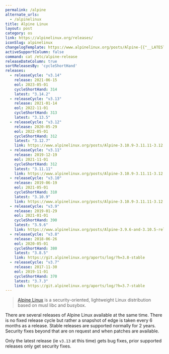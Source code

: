 ```yaml
---
permalink: /alpine
alternate_urls:
  - /alpinelinux
title: Alpine Linux
layout: post
category: os
link: https://alpinelinux.org/releases/
iconSlug: alpinelinux
changelogTemplate: https://www.alpinelinux.org/posts/Alpine-{{"__LATEST__"}}-released.html
activeSupportColumn: false
command: cat /etc/alpine-release
releaseDateColumn: true
sortReleasesBy: 'cycleShortHand'
releases:
  - releaseCycle: "v3.14"
    release: 2021-06-15
    eol: 2023-05-01
    cycleShortHand: 314
    latest: "3.14.2"
  - releaseCycle: "v3.13"
    release: 2021-01-14
    eol: 2022-11-01
    cycleShortHand: 313
    latest: "3.13.5"
  - releaseCycle: "v3.12"
    release: 2020-05-29
    eol: 2022-05-01
    cycleShortHand: 312
    latest: "3.12.7"
    link: https://www.alpinelinux.org/posts/Alpine-3.10.9-3.11.11-3.12.7-released.html
  - releaseCycle: "v3.11"
    release: 2019-12-19
    eol: 2021-11-01
    cycleShortHand: 312
    latest: "3.11.11"
    link: https://www.alpinelinux.org/posts/Alpine-3.10.9-3.11.11-3.12.7-released.html
  - releaseCycle: "v3.10"
    release: 2019-06-19
    eol: 2021-05-01
    cycleShortHand: 310
    latest: "3.10.9"
    link: https://www.alpinelinux.org/posts/Alpine-3.10.9-3.11.11-3.12.7-released.html
  - releaseCycle: "v3.9"
    release: 2019-01-29
    eol: 2021-01-01
    cycleShortHand: 390
    latest: "3.9.6"
    link: https://www.alpinelinux.org/posts/Alpine-3.9.6-and-3.10.5-released.html
  - releaseCycle: "v3.8"
    release: 2018-06-26
    eol: 2020-05-01
    cycleShortHand: 380
    latest: "3.8.5"
    link: https://git.alpinelinux.org/aports/log/?h=3.8-stable
  - releaseCycle: "v3.7"
    release: 2017-11-30
    eol: 2019-11-01
    cycleShortHand: 370
    latest: "3.7.3"
    link: https://git.alpinelinux.org/aports/log/?h=3.7-stable
---
```


> [Alpine Linux](https://alpinelinux.org/) is a security-oriented, lightweight Linux distribution based on musl libc and busybox.

There are several releases of Alpine Linux available at the same time. There is no fixed release cycle but rather a snapshot of edge is taken every 6 months as a release. Stable releases are supported normally for 2 years. Security fixes beyond that are on request and when patches are available.

Only the latest release (ie `v3.13` at this time) gets bug fixes, prior supported releases only get security fixes.
